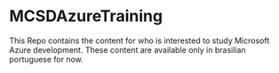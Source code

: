 # MCSDAzureTraining
This Repo contains the content for who is interested to study Microsoft Azure development. These content are available only in brasilian portuguese for now.
